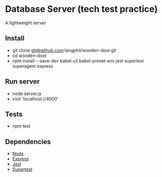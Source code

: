 Database Server (tech test practice)
===================
A lightweight server

## Install
* git clone git@github.com:langphil/wooden-door.git
* cd wooden-door
* npm install --save-dev babel-cli babel-preset-env jest supertest superagent express

## Run server
* node server.js
* visit 'localhost://4000'

## Tests
* npm test

## Dependencies
* [Node](https://nodejs.org/en/)
* [Express](https://expressjs.com/)
* [Jest](https://facebook.github.io/jest/)
* [Supertest](https://github.com/visionmedia/supertest)
